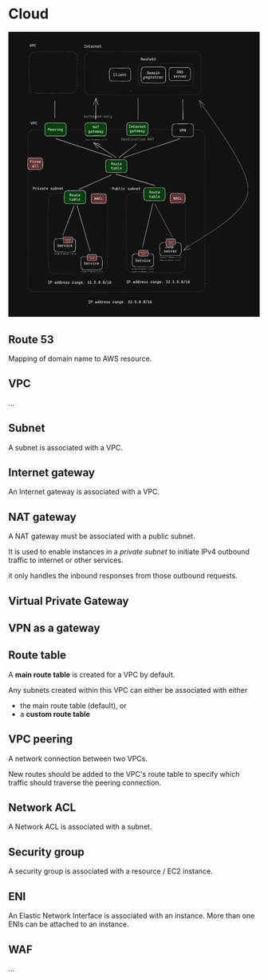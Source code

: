 # Cloud

![Cloud topology](./cloud-topology.png)

## Route 53

Mapping of domain name to AWS resource.

## VPC

...

## Subnet

A subnet is associated with a VPC.

## Internet gateway

An Internet gateway is associated with a VPC.

## NAT gateway

A NAT gateway must be associated with a public subnet. 

It is used to enable instances in a _private subnet_ to initiate IPv4 outbound traffic to internet or other services. 

it only handles the inbound responses from those outbound requests. 

## Virtual Private Gateway

## VPN as a gateway

## Route table

A **main route table** is created for a VPC by default. 

Any subnets created within this VPC can either be associated with either
* the main route table (default), or
* a **custom route table**

## VPC peering

A network connection between two VPCs.

New routes should be added to the VPC's route table to specify which traffic should traverse the peering connection.

## Network ACL

A Network ACL is associated with a subnet.

## Security group

A security group is associated with a resource / EC2 instance.

## ENI

An Elastic Network Interface is associated with an instance. More than one ENIs can be attached to an instance. 

## WAF

...

